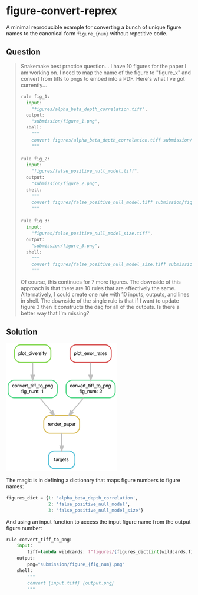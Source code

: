 # figure-convert-reprex

A minimal reproducible example for converting a bunch of unique figure names
to the canonical form `figure_{num}` without repetitive code.

## Question

> Snakemake best practice question... I have 10 figures for the paper I am working on. I need to map the name of the figure to "figure_x" and convert from tiffs to pngs to embed into a PDF. Here's what I've got currently...
> 
> ```python
> rule fig_1:
>   input:
>     "figures/alpha_beta_depth_correlation.tiff",
>   output:
>     "submission/figure_1.png",
>   shell:
>     """
>     convert figures/alpha_beta_depth_correlation.tiff submission/figure_1.png
>     """
> 
> rule fig_2:
>   input:
>     "figures/false_positive_null_model.tiff",
>   output:
>     "submission/figure_2.png",
>   shell:
>     """
>     convert figures/false_positive_null_model.tiff submission/figure_2.png
>     """
> 
> rule fig_3:
>   input:
>     "figures/false_positive_null_model_size.tiff",
>   output:
>     "submission/figure_3.png",
>   shell:
>     """
>     convert figures/false_positive_null_model_size.tiff submission/figure_3.png
>     """
> ```
> 
> Of course, this continues for 7 more figures. The downside of this approach is that there are 10 rules that are effectively the same. Alternatively, I could create one rule with 10 inputs, outputs, and lines in shell. The downside of the single rule is that if I want to update figure 3 then it constructs the dag for all of the outputs. Is there a better way that I'm missing?

## Solution

![dag](figures/dag.png)


The magic is in defining a dictionary that maps figure numbers to figure names:
```python
figures_dict = {1: 'alpha_beta_depth_correlation', 
                2: 'false_positive_null_model',
                3: 'false_positive_null_model_size'}
```

And using an input function to access the 
input figure name from the output figure number:
```python
rule convert_tiff_to_png:
    input:
        tiff=lambda wildcards: f"figures/{figures_dict[int(wildcards.fig_num)]}.tiff"
    output:
        png="submission/figure_{fig_num}.png"
    shell:
        """
        convert {input.tiff} {output.png}
        """
```
